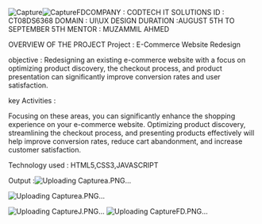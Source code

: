 ![Capture](https://github.com/user-attachments/assets/d54ee6aa-a9e8-4d8f-af7b-721c881ec29d)![CaptureFD](https://github.com/user-attachments/assets/73f77417-3e7e-4317-991e-16b03df15a59)COMPANY : CODTECH IT SOLUTIONS 
ID : CT08DS6368 
DOMAIN : UI\UX DESIGN 
DURATION :AUGUST 5TH TO SEPTEMBER 5TH
MENTOR : MUZAMMIL AHMED

OVERVIEW OF THE PROJECT
Project : E-Commerce Website Redesign

objective : Redesigning an existing e-commerce website with a focus on optimizing product discovery, the checkout process, and product presentation can significantly improve conversion rates and user satisfaction.


key Activities :

Focusing on these areas, you can significantly enhance the shopping experience on your e-commerce website. Optimizing product discovery, streamlining the checkout process, and presenting products effectively will help improve conversion rates, reduce cart abandonment, and increase customer satisfaction.

Technology used : HTML5,CSS3,JAVASCRIPT

Output :![Uploading Capturea.PNG…]()

![Uploading Capturea.PNG…]()

![Uploading CaptureJ.PNG…]()
![Uploading CaptureFD.PNG…]()
